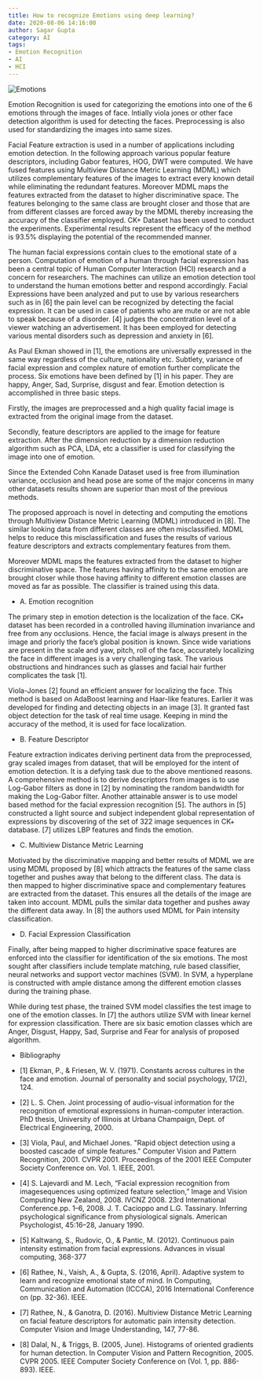 ```yaml
---
title: How to recognize Emotions using deep learning?
date: 2020-08-06 14:16:00
author: Sagar Gupta
category: AI
tags:
- Emotion Recognition
- AI
- HCI
---
```

![Emotions](https://neurohive.io/wp-content/uploads/2018/12/labeled-images.57bd-e1547550772626.jpg)

Emotion Recognition is used for categorizing the emotions into one of the 6 emotions through the images of face. Intially viola jones or other face detection algorithm is used for detecting the faces. Preprocessing is also used for standardizing the images into same sizes.

Facial Feature extraction is used in a number of applications including emotion detection. In the following approach various popular feature descriptors, including Gabor features, HOG, DWT were computed. We have fused features using Multiview Distance Metric Learning (MDML) which
 utilizes complementary features of the images to extract every known detail while eliminating the redundant   features.   Moreover   MDML  maps   the   features   extracted   from   the   dataset   to   higher discriminative space. The features belonging to the same class are brought closer and those that are from different classes are forced away by the MDML thereby increasing the accuracy of the classifier employed. CK+ Dataset has been used to conduct the experiments. Experimental results
represent the efficacy of the method is 93.5% displaying the potential of the recommended manner.

The human facial expressions contain clues to the emotional state of a person. Computation of emotion   of  a  human  through   facial  expression  has  been   a  central  topic  of  Human   Computer Interaction (HCI) research and a concern for researchers. The machines can utilize an emotion detection tool to understand the human emotions better and respond accordingly. Facial Expressions have been analyzed and put to use by various researchers such as in [6] the pain level can be recognized by detecting the facial expression. It can be used in case of patients who are mute or are not able to speak because of a disorder. [4] judges the concentration level of a viewer watching an advertisement. It has been employed for detecting various mental disorders such as depression and anxiety in [6].

As Paul Ekman showed in [1], the emotions are universally expressed in the same way regardless of the culture, nationality etc. Subtlety, variance of facial expression and complex nature of emotion further complicate the process. Six emotions have been defined by [1] in his paper. They are happy, Anger, Sad, Surprise, disgust and fear. Emotion detection is accomplished in three basic steps.

Firstly, the images are preprocessed and a high quality facial image is extracted from the original image from the dataset.

Secondly, feature descriptors are applied to the image for feature extraction. After the dimension reduction by a dimension reduction algorithm such as PCA, LDA, etc a classifier is used for classifying the image into one of emotion.

Since the Extended Cohn Kanade Dataset used is free from illumination variance, occlusion and head pose are some of the major concerns in many other datasets results shown are superior than most of the previous methods.

The  proposed  approach  is  novel  in detecting  and computing  the  emotions  through  Multiview Distance Metric Learning (MDML) introduced in [8]. The similar looking data from different classes are often misclassified. MDML helps to reduce this misclassification and fuses the results of various feature descriptors and extracts complementary features from them.

Moreover MDML maps the features extracted from the dataset to higher discriminative space. The features having affinity to the same emotion are brought closer while those having affinity to different emotion classes are moved as far as possible. The classifier is trained using this data.

- A. Emotion recognition 

The primary step in emotion detection is the localization of the face. CK+ dataset has been recorded in a controlled having illumination invariance and free from any occlusions. Hence, the facial image is always present in the image and priorly the face’s global position is known. Since wide variations are present in the scale and yaw, pitch, roll of the face, accurately localizing the face in different images is a very challenging task. The various obstructions and hindrances such as glasses and facial hair further complicates the task [1].

Viola-Jones [2] found an efficient answer for localizing the face. This method is based on AdaBoost learning and Haar-like features. Earlier it was developed for finding and detecting objects in an image [3]. It granted fast object detection for the task of real time usage. Keeping in mind the accuracy of the method, it is used for face localization.

- B. Feature Descriptor

Feature extraction indicates deriving pertinent data from the preprocessed, gray scaled images from dataset, that will be employed for the intent of emotion detection. It is a defying task due to the above mentioned reasons. A comprehensive method is to derive descriptors from images is to use Log-Gabor filters as done in [2] by nominating the random bandwidth for making the Log-Gabor filter. Another attainable answer is to use model based method for the facial expression recognition   [5]. The  authors  in   [5]  constructed   a  light  source  and   subject  independent   global representation of expressions by discovering of the set of 322 image sequences in CK+ database. [7] utilizes LBP features and finds the emotion.

- C. Multiview Distance Metric Learning

Motivated   by  the   discriminative   mapping   and   better   results   of   MDML  we  are   using   MDML proposed by [8] which attracts the features of the same class together and pushes away that belong to the different class. The data is then mapped to higher discriminative space and complementary features are extracted from the dataset. This ensures all the details of the image are taken into account. MDML pulls the similar data together and pushes away the different data away. In [8] the
authors used MDML for Pain intensity classification.

- D. Facial Expression Classification

Finally, after being mapped to higher discriminative space features are enforced into the classifier for identification of the six emotions. The most sought after classifiers include template matching, rule based classifier, neural networks and support vector machines (SVM). In SVM, a hyperplane is constructed with ample distance among the different emotion classes during the training phase.

While during test phase, the trained SVM model classifies the test image to one of the emotion classes. In [7] the authors utilize SVM with linear kernel for expression classification. There are six basic emotion classes which are Anger, Disgust, Happy, Sad, Surprise and Fear for analysis of
proposed algorithm.

- Bibliography

- [1] Ekman, P., & Friesen, W. V. (1971). Constants across cultures in the face and emotion. Journal of personality and social psychology, 17(2), 124.

- [2]   L.   S.   Chen.   Joint   processing   of   audio-visual   information   for   the   recognition   of   emotional expressions in human-computer interaction. PhD thesis, University of Illinois at Urbana
Champaign, Dept. of Electrical Engineering, 2000.

- [3] Viola, Paul, and Michael Jones. "Rapid object detection using a boosted cascade of simple features." Computer Vision and Pattern Recognition, 2001. CVPR 2001. Proceedings of the 2001 IEEE Computer Society Conference on. Vol. 1. IEEE, 2001.

- [4] S. Lajevardi and M. Lech, “Facial expression recognition from imagesequences using optimized feature selection,” Image and Vision Computing New Zealand, 2008. IVCNZ 2008. 23rd International Conference.pp. 1–6, 2008. J. T. Cacioppo and L.G. Tassinary. Inferring psychological significance from physiological signals. American Psychologist, 45:16–28, January 1990.

- [5] Kaltwang, S., Rudovic, O., & Pantic, M. (2012). Continuous pain intensity estimation from facial expressions. Advances in visual computing, 368-377

- [6] Rathee, N., Vaish, A., & Gupta, S. (2016, April).  Adaptive  system to learn and  recognize emotional   state   of   mind.   In   Computing,   Communication   and   Automation   (ICCCA),   2016 International Conference on (pp. 32-36). IEEE.

- [7]   Rathee,   N.,   &   Ganotra,   D.   (2016).   Multiview   Distance   Metric   Learning   on   facial   feature descriptors for automatic pain intensity detection. Computer Vision and Image Understanding, 147, 77-86.

- [8] Dalal, N., & Triggs, B. (2005, June). Histograms of oriented gradients for human detection. In Computer Vision and Pattern Recognition, 2005. CVPR 2005. IEEE Computer Society Conference on (Vol. 1, pp. 886-893). IEEE.

